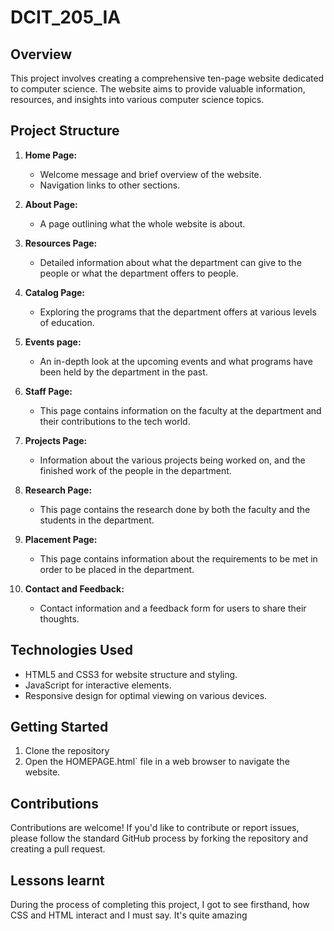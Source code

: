 # DCIT_205_IA
 
## Overview

This project involves creating a comprehensive ten-page website dedicated to computer science. The website aims to provide valuable information, resources, and insights into various computer science topics.

## Project Structure

1. **Home Page:**
   - Welcome message and brief overview of the website.
   - Navigation links to other sections.

2. **About Page:**
   - A page outlining what the whole website is about.

3. **Resources Page:**
   - Detailed information about what the department can give to the people or what the department offers to people.

4. **Catalog Page:**
   - Exploring the programs that the department offers at various levels of education.

5. **Events page:**
   - An in-depth look at the upcoming events and what programs have been held by the department in the past.

6. **Staff Page:**
   - This page contains information on the faculty at the department and their contributions to the tech world.

7. **Projects Page:**
   - Information about the various projects being worked on, and the finished work of the people in the department.

8. **Research Page:**
   - This page contains the research done by both the faculty and the students in the department.

9. **Placement Page:**
   - This page contains information about the requirements to be met in order to be placed in the department.

10. **Contact and Feedback:**
    - Contact information and a feedback form for users to share their thoughts.

## Technologies Used

- HTML5 and CSS3 for website structure and styling.
- JavaScript for interactive elements.
- Responsive design for optimal viewing on various devices.

## Getting Started

1. Clone the repository 
2. Open the HOMEPAGE.html` file in a web browser to navigate the website.

## Contributions

Contributions are welcome! If you'd like to contribute or report issues, please follow the standard GitHub process by forking the repository and creating a pull request.

## Lessons learnt

During the process of completing this project, I got to see firsthand, how CSS and HTML interact and I must say.
It's quite amazing

